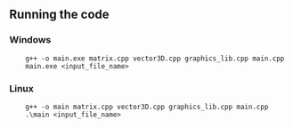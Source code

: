 ## Running the code

### Windows
```
    g++ -o main.exe matrix.cpp vector3D.cpp graphics_lib.cpp main.cpp
    main.exe <input_file_name>
```

### Linux
```
    g++ -o main matrix.cpp vector3D.cpp graphics_lib.cpp main.cpp
    .\main <input_file_name>
```